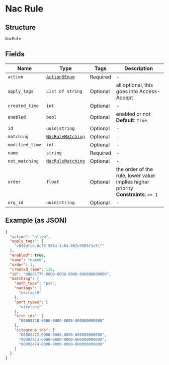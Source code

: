 
# Nac Rule

## Structure

`NacRule`

## Fields

| Name | Type | Tags | Description |
|  --- | --- | --- | --- |
| `action` | [`Action5Enum`](../../doc/models/action-5-enum.md) | Required | - |
| `apply_tags` | `List of string` | Optional | all optional, this goes into Access-Accept |
| `created_time` | `int` | Optional | - |
| `enabled` | `bool` | Optional | enabled or not<br>**Default**: `True` |
| `id` | `uuid\|string` | Optional | - |
| `matching` | [`NacRuleMatching`](../../doc/models/nac-rule-matching.md) | Optional | - |
| `modified_time` | `int` | Optional | - |
| `name` | `string` | Required | - |
| `not_matching` | [`NacRuleMatching`](../../doc/models/nac-rule-matching.md) | Optional | - |
| `order` | `float` | Optional | the order of the rule, lower value implies higher priority<br>**Constraints**: `>= 1` |
| `org_id` | `uuid\|string` | Optional | - |

## Example (as JSON)

```json
{
  "action": "allow",
  "apply_tags": [
    "c049dfcd-0c73-5014-1c64-062e9903f1e5\""
  ],
  "enabled": true,
  "name": "name0",
  "order": 1,
  "created_time": 118,
  "id": "00001770-0000-0000-0000-000000000000",
  "matching": {
    "auth_type": "psk",
    "nactags": [
      "nactags6"
    ],
    "port_types": [
      "wireless"
    ],
    "site_ids": [
      "00000738-0000-0000-0000-000000000000"
    ],
    "sitegroup_ids": [
      "00002472-0000-0000-0000-000000000000",
      "00002473-0000-0000-0000-000000000000",
      "00002474-0000-0000-0000-000000000000"
    ]
  }
}
```

